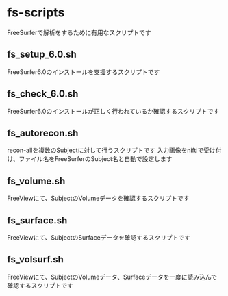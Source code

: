 # fs-scripts
FreeSurferで解析をするために有用なスクリプトです

## fs_setup_6.0.sh
FreeSurfer6.0のインストールを支援するスクリプトです

## fs_check_6.0.sh
FreeSurfer6.0のインストールが正しく行われているか確認するスクリプトです

## fs_autorecon.sh
recon-allを複数のSubjectに対して行うスクリプトです
入力画像をniftiで受け付け、ファイル名をFreeSurferのSubject名と自動で設定します

## fs_volume.sh
FreeViewにて、SubjectのVolumeデータを確認するスクリプトです

## fs_surface.sh
FreeViewにて、SubjectのSurfaceデータを確認するスクリプトです

## fs_volsurf.sh
FreeViewにて、SubjectのVolumeデータ、Surfaceデータを一度に読み込んで確認するスクリプトです


